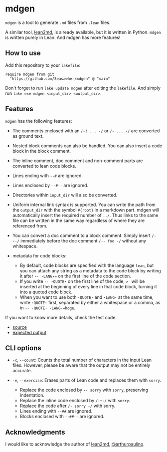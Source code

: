 # mdgen

`mdgen` is a tool to generate `.md` files from `.lean` files.

A similar tool, [lean2md](https://github.com/arthurpaulino/lean2md), is already available, but it is written in Python. `mdgen` is written purely in Lean. And mdgen has more features!

## How to use

Add this repository to your `lakefile`:

```lean
require mdgen from git
  "https://github.com/Seasawher/mdgen" @ "main"
```

Don't forget to run `lake update mdgen` after editing the `lakefile`. And simply run `lake exe mdgen <input_dir> <output_dir>`.

## Features

`mdgen` has the following features:

* The comments enclosed with an `/-! ... -/` or `/- ... -/` are converted as ground text.

* Nested block comments can also be handled. You can also insert a code block in the block comment.

* The inline comment, doc comment and non-comment parts are converted to lean code blocks.

* Lines ending with `--#` are ignored.

* Lines enclosed by `--#--` are ignored.

* Directories within `input_dir` will also be converted.

* Uniform internal link syntax is supported. You can write the path from the `output_dir` with the symbol `#{root}` in a markdown part. mdgen will automatically insert the required number of `../`. Thus links to the same file can be written in the same way regardless of where they are referenced from.

* You can convert a doc comment to a block comment. Simply insert `/-⋆-/` immediately before the doc comment `/-- foo -/` without any whitespace.

* metadata for code blocks:
  * By default, code blocks are specified with the language `lean`, but you can attach any string as a metadata to the code block by writing it after `-- ⋆LANG⋆=` on the first line of the code section.
  * If you write `-- ⋆QUOTE⋆` on the first line of the code, `> ` will be inserted at the beginning of every line in that code block, turning it into a quoted code block.
  * When you want to use both `⋆QUOTE⋆` and `⋆LANG⋆` at the same time, write `⋆QUOTE⋆` first, separated by either a whitespace or a comma, as in `-- ⋆QUOTE⋆ ⋆LANG⋆=hoge`.

If you want to know more details, check the test code.

* [source](./Test/Src/First.lean)
* [expected output](./Test/Exp/First.md)

## CLI options

* `-c`, `--count`: Counts the total number of characters in the input Lean files. However, please be aware that the output may not be entirely accurate.

* `-e`, `--exercise`: Erases parts of Lean code and replaces them with `sorry`.
  * Replace the code enclosed by `-- sorry` with `sorry`, preserving indentation.
  * Replace the inline code enclosed by `/-+-/` with `sorry`.
  * Replace the code after `/- sorry -/` with sorry.
  * Lines ending with `--##` are ignored.
  * Blocks enclosed with `--##--` are ignored.

## Acknowledgments

I would like to acknowledge the author of [lean2md](https://github.com/arthurpaulino/lean2md), [@arthurpaulino](https://github.com/arthurpaulino).
